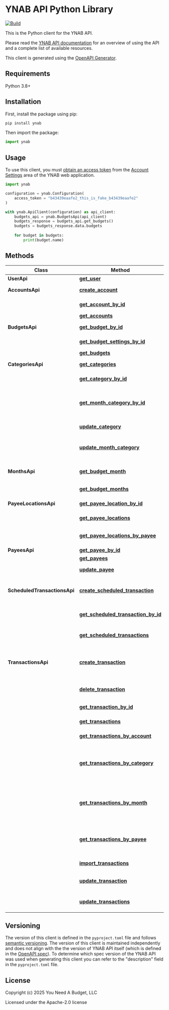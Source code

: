 # YNAB API Python Library

[![Build](https://github.com/ynab/ynab-sdk-python/actions/workflows/build-test.yml/badge.svg)](https://github.com/ynab/ynab-sdk-python/actions/workflows/build-test.yml)

This is the Python client for the YNAB API.

Please read the [YNAB API documentation](https://api.ynab.com) for an
overview of using the API and a complete list of available resources.

This client is generated using the [OpenAPI Generator](https://openapi-generator.tech/).

## Requirements

Python 3.8+

## Installation

First, install the package using pip:

```sh
pip install ynab
```

Then import the package:
```python
import ynab
```

## Usage

To use this client, you must
[obtain an access token](https://api.ynab.com/#authentication-overview) from
the [Account Settings](https://app.ynab.com/settings) area of the YNAB web
application.

```python
import ynab

configuration = ynab.Configuration(
    access_token = "b43439eaafe2_this_is_fake_b43439eaafe2"
)

with ynab.ApiClient(configuration) as api_client:
    budgets_api = ynab.BudgetsApi(api_client)
    budgets_response = budgets_api.get_budgets()
    budgets = budgets_response.data.budgets
    
    for budget in budgets:
        print(budget.name) 
```

## Methods

Class | Method | Description
------------ | ------------- | -------------
**UserApi** | [**get_user**](docs/UserApi.md#get_user) | User info
**AccountsApi** | [**create_account**](docs/AccountsApi.md#create_account) | Create a new account
&nbsp; | [**get_account_by_id**](docs/AccountsApi.md#get_account_by_id) | Single account
&nbsp; | [**get_accounts**](docs/AccountsApi.md#get_accounts) | Account list
**BudgetsApi** | [**get_budget_by_id**](docs/BudgetsApi.md#get_budget_by_id) | Single budget
&nbsp; | [**get_budget_settings_by_id**](docs/BudgetsApi.md#get_budget_settings_by_id) | Budget Settings
&nbsp; | [**get_budgets**](docs/BudgetsApi.md#get_budgets) | List budgets
**CategoriesApi** | [**get_categories**](docs/CategoriesApi.md#get_categories) | List categories
&nbsp; | [**get_category_by_id**](docs/CategoriesApi.md#get_category_by_id) | Single category
&nbsp; | [**get_month_category_by_id**](docs/CategoriesApi.md#get_month_category_by_id) | Single category for a specific budget month
&nbsp; | [**update_category**](docs/CategoriesApi.md#update_category) | Update a category
&nbsp; | [**update_month_category**](docs/CategoriesApi.md#update_month_category) | Update a category for a specific month
**MonthsApi** | [**get_budget_month**](docs/MonthsApi.md#get_budget_month) | Single budget month
&nbsp; | [**get_budget_months**](docs/MonthsApi.md#get_budget_months) | List budget months
**PayeeLocationsApi** | [**get_payee_location_by_id**](docs/PayeeLocationsApi.md#get_payee_location_by_id) | Single payee location
&nbsp; | [**get_payee_locations**](docs/PayeeLocationsApi.md#get_payee_locations) | List payee locations
&nbsp; | [**get_payee_locations_by_payee**](docs/PayeeLocationsApi.md#get_payee_locations_by_payee) | List locations for a payee
**PayeesApi** | [**get_payee_by_id**](docs/PayeesApi.md#get_payee_by_id) | Single payee
&nbsp; | [**get_payees**](docs/PayeesApi.md#get_payees) | List payees
&nbsp; | [**update_payee**](docs/PayeesApi.md#update_payee) | Update a payee
**ScheduledTransactionsApi** | [**create_scheduled_transaction**](docs/ScheduledTransactionsApi.md#create_scheduled_transaction) | Create a single scheduled transaction
&nbsp; | [**get_scheduled_transaction_by_id**](docs/ScheduledTransactionsApi.md#get_scheduled_transaction_by_id) | Single scheduled transaction
&nbsp; | [**get_scheduled_transactions**](docs/ScheduledTransactionsApi.md#get_scheduled_transactions) | List scheduled transactions
**TransactionsApi** | [**create_transaction**](docs/TransactionsApi.md#create_transaction) | Create a single transaction or multiple transactions
&nbsp; | [**delete_transaction**](docs/TransactionsApi.md#delete_transaction) | Deletes an existing transaction
&nbsp; | [**get_transaction_by_id**](docs/TransactionsApi.md#get_transaction_by_id) | Single transaction
&nbsp; | [**get_transactions**](docs/TransactionsApi.md#get_transactions) | List transactions
&nbsp; | [**get_transactions_by_account**](docs/TransactionsApi.md#get_transactions_by_account) | List account transactions
&nbsp; | [**get_transactions_by_category**](docs/TransactionsApi.md#get_transactions_by_category) | List category transactions, excluding any pending transactions
&nbsp; | [**get_transactions_by_month**](docs/TransactionsApi.md#get_transactions_by_month) | List transactions in month, excluding any pending transactions
&nbsp; | [**get_transactions_by_payee**](docs/TransactionsApi.md#get_transactions_by_payee) | List payee transactions, excluding any pending transactions
&nbsp; | [**import_transactions**](docs/TransactionsApi.md#import_transactions) | Import transactions
&nbsp; | [**update_transaction**](docs/TransactionsApi.md#update_transaction) | Updates an existing transaction
&nbsp; | [**update_transactions**](docs/TransactionsApi.md#update_transactions) | Update multiple transactions

## Versioning

The version of this client is defined in the `pyproject.toml` file and follows [semantic versioning](https://semver.org/).  The version of this client is maintained independently and does not align with the the version of YNAB API itself (which is defined in the [OpenAPI spec](https://api.ynab.com/papi/open_api_spec.yaml)).  To determine which spec version of the YNAB API was used when generating this client you can refer to the "description" field in the `pyproject.toml` file.

## License

Copyright (c) 2025 You Need A Budget, LLC

Licensed under the Apache-2.0 license
